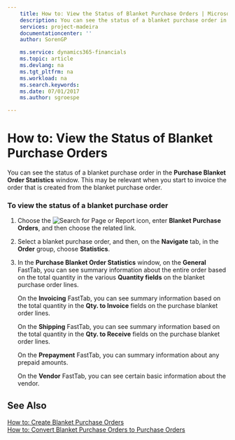 ```yaml
---
    title: How to: View the Status of Blanket Purchase Orders | Microsoft Docs
    description: You can see the status of a blanket purchase order in the **Purchase Blanket Order Statistics** window. This may be relevant when you start to invoice the order that is created from the blanket purchase order.
    services: project-madeira
    documentationcenter: ''
    author: SorenGP

    ms.service: dynamics365-financials
    ms.topic: article
    ms.devlang: na
    ms.tgt_pltfrm: na
    ms.workload: na
    ms.search.keywords:
    ms.date: 07/01/2017
    ms.author: sgroespe

---
```

# How to: View the Status of Blanket Purchase Orders
You can see the status of a blanket purchase order in the **Purchase Blanket Order Statistics** window. This may be relevant when you start to invoice the order that is created from the blanket purchase order.  
  
### To view the status of a blanket purchase order  
  
1.  Choose the ![Search for Page or Report](media/ui-search/search_small.png "Search for Page or Report icon") icon, enter **Blanket Purchase Orders**, and then choose the related link.  
  
2.  Select a blanket purchase order, and then, on the **Navigate** tab, in the **Order** group, choose **Statistics**.  
  
3.  In the **Purchase Blanket Order Statistics** window, on the **General** FastTab, you can see summary information about the entire order based on the total quantity in the various **Quantity fields** on the blanket purchase order lines.  
  
     On the **Invoicing** FastTab, you can see summary information based on the total quantity in the **Qty. to Invoice** fields on the purchase blanket order lines.  
  
     On the **Shipping** FastTab, you can see summary information based on the total quantity in the **Qty. to Receive** fields on the purchase blanket order lines.  
  
     On the **Prepayment** FastTab, you can summary information about any prepaid amounts.  
  
     On the **Vendor** FastTab, you can see certain basic information about the vendor.  
  
## See Also  
 [How to: Create Blanket Purchase Orders](../how-to-create-blanket-purchase-orders.md)   
 [How to: Convert Blanket Purchase Orders to Purchase Orders](../how-to-convert-blanket-purchase-orders-to-purchase-orders.md)